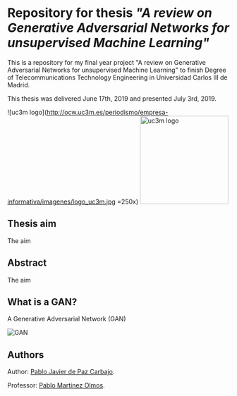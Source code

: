 # Repository for thesis _"A review on Generative Adversarial Networks for unsupervised Machine Learning"_

This is a repository for my final year project "A review on Generative Adversarial Networks for unsupervised Machine Learning" to finish Degree of Telecommunications Technology Engineering in Universidad Carlos III de Madrid. 

This thesis was delivered June 17th, 2019 and presented July 3rd, 2019.

![uc3m logo](http://ocw.uc3m.es/periodismo/empresa-informativa/imagenes/logo_uc3m.jpg =250x)
<img src="http://ocw.uc3m.es/periodismo/empresa-informativa/imagenes/logo_uc3m.jpg" alt="uc3m logo" width="200"/>


## Thesis aim 

The aim



## Abstract

The aim



## What is a GAN?

A Generative Adversarial Network (GAN)

![GAN](https://www.kdnuggets.com/wp-content/uploads/generative-adversarial-network.png)



## Authors 

Author: [Pablo Javier de Paz Carbajo](https://www.linkedin.com/in/pablodepaz/).

Professor: [Pablo Martinez Olmos](http://www.tsc.uc3m.es/profile.php?uid=olmos).
